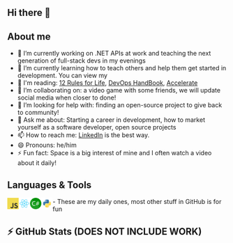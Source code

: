 ## Hi there 👋

## About me
- 🔭 I’m currently working on .NET APIs at work and teaching the next generation of full-stack devs in my evenings
- 🌱 I’m currently learning how to teach others and help them get started in development. You can view my 
- 📖 I'm reading: [12 Rules for Life](https://www.amazon.com/12-Rules-Life-Antidote-Chaos/dp/0345816021), [DevOps HandBook](https://www.amazon.com/DevOps-Handbook-World-Class-Reliability-Organizations/dp/1942788002), [Accelerate](https://www.amazon.com/Accelerate-Software-Performing-Technology-Organizations/dp/1942788339)
- 👯 I’m collaborating on: a video game with some friends, we will update social media when closer to done!
- 🤔 I’m looking for help with: finding an open-source project to give back to community!
- 💬 Ask me about: Starting a career in development, how to market yourself as a software developer, open source projects
- 📫 How to reach me: [LinkedIn](https://www.linkedin.com/in/aggies2018/) is the best way.
- 😄 Pronouns: he/him
- ⚡ Fun fact: Space is a big interest of mine and I often watch a video about it daily!

## Languages & Tools

<img align="left" alt="JavaScript" width="26px" src="https://raw.githubusercontent.com/github/explore/80688e429a7d4ef2fca1e82350fe8e3517d3494d/topics/javascript/javascript.png" />
<img align="left" alt="React" width="26px" src="https://raw.githubusercontent.com/github/explore/80688e429a7d4ef2fca1e82350fe8e3517d3494d/topics/react/react.png" />
<img align="left" alt="Csharp" width="26px" src="https://raw.githubusercontent.com/github/explore/80688e429a7d4ef2fca1e82350fe8e3517d3494d/topics/csharp/csharp.png" /> 
<img align="left" alt="Python" width="26px" src="https://raw.githubusercontent.com/github/explore/80688e429a7d4ef2fca1e82350fe8e3517d3494d/topics/python/python.png" />
- These are my daily ones, most other stuff in GitHub is for fun

## ⚡ GitHub Stats (DOES NOT INCLUDE WORK)

<!-- Not working 7/6/2021
<img align="left" alt="Jonathon's GitHub Stats" src="https://github-readme-stats.codestackr.vercel.app/api?username=hinchley2018&show_icons=true&hide_border=true" />
-->

[linkedin]: https://www.linkedin.com/in/aggies2018/
